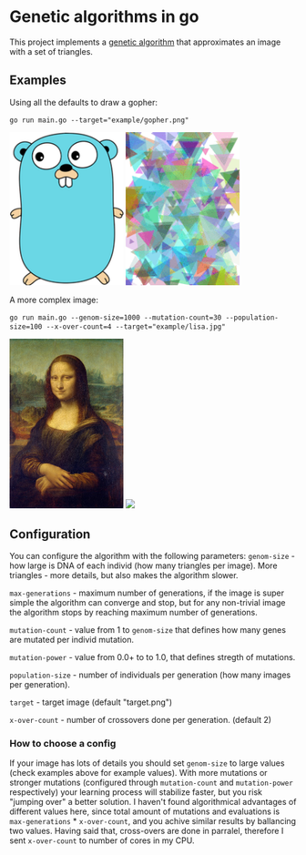 # Genetic algorithms in go

This project implements a [genetic algorithm](https://en.wikipedia.org/wiki/Genetic_algorithm) that approximates an image with a set of triangles.

## Examples
Using all the defaults to draw a gopher:

```
go run main.go --target="example/gopher.png"
```

<img src="example/gopher.png" width=200/> <img src="example/gopher.gif" width=200/>

A more complex image:
```
go run main.go --genom-size=1000 --mutation-count=30 --population-size=100 --x-over-count=4 --target="example/lisa.jpg"
```

<img src="example/lisa.jpg" width=200/> <img src="example/lisa.gif" width=200/>

## Configuration
You can configure the algorithm with the following parameters:
`genom-size` - how large is DNA of each individ (how many triangles per image). More triangles - more details, but also makes the algorithm slower.

`max-generations` - maximum number of generations, if the image is super simple the algorithm can converge and stop, but for any non-trivial image the algorithm stops by reaching maximum number of generations.

`mutation-count` - value from 1 to `genom-size` that defines how many genes are mutated per individ mutation.

`mutation-power` - value from 0.0+ to to 1.0, that defines stregth of mutations. 

`population-size` - number of individuals per generation (how many images per generation). 

`target` - target image (default "target.png")

`x-over-count` - number of crossovers done per generation. (default 2)

### How to choose a config
If your image has lots of details you should set `genom-size` to large values (check examples above for example values). With more mutations or stronger mutations (configured through `mutation-count` and `mutation-power` respectively) your learning process will stabilize faster, but you risk "jumping over" a better solution. I haven't found algorithmical advantages of different values here, since total amount of mutations and evaluations is `max-generations` * `x-over-count`, and you achive similar results by ballancing two values. Having said that, cross-overs are done in parralel, therefore I sent `x-over-count`  to number of cores in my CPU. 
